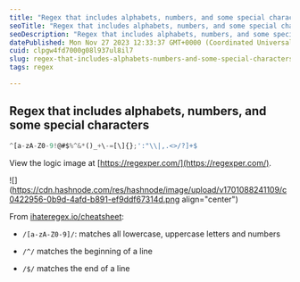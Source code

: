 ```yaml
---
title: "Regex that includes alphabets, numbers, and some special characters"
seoTitle: "Regex that includes alphabets, numbers, and some special characters"
seoDescription: "Regex that includes alphabets, numbers, and some special characters | Bao gồm chữ cái hoa thường, số và các ký tự đặc biệt | アルファベット、数字、およびいくつかの特殊記号を含む場合"
datePublished: Mon Nov 27 2023 12:33:37 GMT+0000 (Coordinated Universal Time)
cuid: clpgw4fd7000g08l937ul8il7
slug: regex-that-includes-alphabets-numbers-and-some-special-characters
tags: regex

---
```


## Regex that includes alphabets, numbers, and some special characters

```typescript
^[a-zA-Z0-9!@#$%^&*()_+\-=[\]{};':"\\|,.<>/?]+$
```

View the logic image at [https://regexper.com/](https://regexper.com/).

![](https://cdn.hashnode.com/res/hashnode/image/upload/v1701088241109/c0422956-0b9d-4afd-b891-ef9ddf67314d.png align="center")

From [ihateregex.io/cheatsheet](http://ihateregex.io/cheatsheet):

* `/[a-zA-Z0-9]/`: matches all lowercase, uppercase letters and numbers
    
* `/^/` matches the beginning of a line
    
* `/$/` matches the end of a line